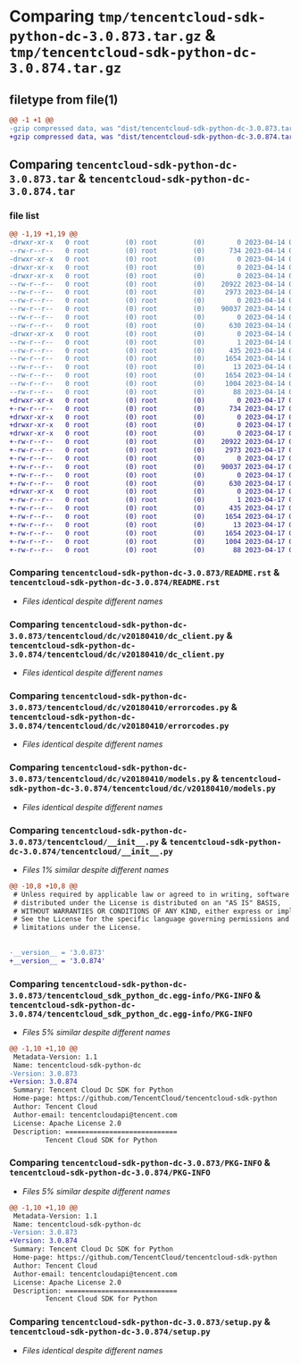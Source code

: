 # Comparing `tmp/tencentcloud-sdk-python-dc-3.0.873.tar.gz` & `tmp/tencentcloud-sdk-python-dc-3.0.874.tar.gz`

## filetype from file(1)

```diff
@@ -1 +1 @@
-gzip compressed data, was "dist/tencentcloud-sdk-python-dc-3.0.873.tar", last modified: Fri Apr 14 00:35:10 2023, max compression
+gzip compressed data, was "dist/tencentcloud-sdk-python-dc-3.0.874.tar", last modified: Mon Apr 17 00:27:53 2023, max compression
```

## Comparing `tencentcloud-sdk-python-dc-3.0.873.tar` & `tencentcloud-sdk-python-dc-3.0.874.tar`

### file list

```diff
@@ -1,19 +1,19 @@
-drwxr-xr-x   0 root         (0) root         (0)        0 2023-04-14 00:35:10.000000 tencentcloud-sdk-python-dc-3.0.873/
--rw-r--r--   0 root         (0) root         (0)      734 2023-04-14 00:35:09.000000 tencentcloud-sdk-python-dc-3.0.873/README.rst
-drwxr-xr-x   0 root         (0) root         (0)        0 2023-04-14 00:35:10.000000 tencentcloud-sdk-python-dc-3.0.873/tencentcloud/
-drwxr-xr-x   0 root         (0) root         (0)        0 2023-04-14 00:35:10.000000 tencentcloud-sdk-python-dc-3.0.873/tencentcloud/dc/
-drwxr-xr-x   0 root         (0) root         (0)        0 2023-04-14 00:35:10.000000 tencentcloud-sdk-python-dc-3.0.873/tencentcloud/dc/v20180410/
--rw-r--r--   0 root         (0) root         (0)    20922 2023-04-14 00:35:09.000000 tencentcloud-sdk-python-dc-3.0.873/tencentcloud/dc/v20180410/dc_client.py
--rw-r--r--   0 root         (0) root         (0)     2973 2023-04-14 00:35:09.000000 tencentcloud-sdk-python-dc-3.0.873/tencentcloud/dc/v20180410/errorcodes.py
--rw-r--r--   0 root         (0) root         (0)        0 2023-04-14 00:35:09.000000 tencentcloud-sdk-python-dc-3.0.873/tencentcloud/dc/v20180410/__init__.py
--rw-r--r--   0 root         (0) root         (0)    90037 2023-04-14 00:35:09.000000 tencentcloud-sdk-python-dc-3.0.873/tencentcloud/dc/v20180410/models.py
--rw-r--r--   0 root         (0) root         (0)        0 2023-04-14 00:35:09.000000 tencentcloud-sdk-python-dc-3.0.873/tencentcloud/dc/__init__.py
--rw-r--r--   0 root         (0) root         (0)      630 2023-04-14 00:35:09.000000 tencentcloud-sdk-python-dc-3.0.873/tencentcloud/__init__.py
-drwxr-xr-x   0 root         (0) root         (0)        0 2023-04-14 00:35:10.000000 tencentcloud-sdk-python-dc-3.0.873/tencentcloud_sdk_python_dc.egg-info/
--rw-r--r--   0 root         (0) root         (0)        1 2023-04-14 00:35:10.000000 tencentcloud-sdk-python-dc-3.0.873/tencentcloud_sdk_python_dc.egg-info/dependency_links.txt
--rw-r--r--   0 root         (0) root         (0)      435 2023-04-14 00:35:10.000000 tencentcloud-sdk-python-dc-3.0.873/tencentcloud_sdk_python_dc.egg-info/SOURCES.txt
--rw-r--r--   0 root         (0) root         (0)     1654 2023-04-14 00:35:10.000000 tencentcloud-sdk-python-dc-3.0.873/tencentcloud_sdk_python_dc.egg-info/PKG-INFO
--rw-r--r--   0 root         (0) root         (0)       13 2023-04-14 00:35:10.000000 tencentcloud-sdk-python-dc-3.0.873/tencentcloud_sdk_python_dc.egg-info/top_level.txt
--rw-r--r--   0 root         (0) root         (0)     1654 2023-04-14 00:35:10.000000 tencentcloud-sdk-python-dc-3.0.873/PKG-INFO
--rw-r--r--   0 root         (0) root         (0)     1004 2023-04-14 00:35:09.000000 tencentcloud-sdk-python-dc-3.0.873/setup.py
--rw-r--r--   0 root         (0) root         (0)       88 2023-04-14 00:35:10.000000 tencentcloud-sdk-python-dc-3.0.873/setup.cfg
+drwxr-xr-x   0 root         (0) root         (0)        0 2023-04-17 00:27:53.000000 tencentcloud-sdk-python-dc-3.0.874/
+-rw-r--r--   0 root         (0) root         (0)      734 2023-04-17 00:27:53.000000 tencentcloud-sdk-python-dc-3.0.874/README.rst
+drwxr-xr-x   0 root         (0) root         (0)        0 2023-04-17 00:27:53.000000 tencentcloud-sdk-python-dc-3.0.874/tencentcloud/
+drwxr-xr-x   0 root         (0) root         (0)        0 2023-04-17 00:27:53.000000 tencentcloud-sdk-python-dc-3.0.874/tencentcloud/dc/
+drwxr-xr-x   0 root         (0) root         (0)        0 2023-04-17 00:27:53.000000 tencentcloud-sdk-python-dc-3.0.874/tencentcloud/dc/v20180410/
+-rw-r--r--   0 root         (0) root         (0)    20922 2023-04-17 00:27:53.000000 tencentcloud-sdk-python-dc-3.0.874/tencentcloud/dc/v20180410/dc_client.py
+-rw-r--r--   0 root         (0) root         (0)     2973 2023-04-17 00:27:53.000000 tencentcloud-sdk-python-dc-3.0.874/tencentcloud/dc/v20180410/errorcodes.py
+-rw-r--r--   0 root         (0) root         (0)        0 2023-04-17 00:27:53.000000 tencentcloud-sdk-python-dc-3.0.874/tencentcloud/dc/v20180410/__init__.py
+-rw-r--r--   0 root         (0) root         (0)    90037 2023-04-17 00:27:53.000000 tencentcloud-sdk-python-dc-3.0.874/tencentcloud/dc/v20180410/models.py
+-rw-r--r--   0 root         (0) root         (0)        0 2023-04-17 00:27:53.000000 tencentcloud-sdk-python-dc-3.0.874/tencentcloud/dc/__init__.py
+-rw-r--r--   0 root         (0) root         (0)      630 2023-04-17 00:27:53.000000 tencentcloud-sdk-python-dc-3.0.874/tencentcloud/__init__.py
+drwxr-xr-x   0 root         (0) root         (0)        0 2023-04-17 00:27:53.000000 tencentcloud-sdk-python-dc-3.0.874/tencentcloud_sdk_python_dc.egg-info/
+-rw-r--r--   0 root         (0) root         (0)        1 2023-04-17 00:27:53.000000 tencentcloud-sdk-python-dc-3.0.874/tencentcloud_sdk_python_dc.egg-info/dependency_links.txt
+-rw-r--r--   0 root         (0) root         (0)      435 2023-04-17 00:27:53.000000 tencentcloud-sdk-python-dc-3.0.874/tencentcloud_sdk_python_dc.egg-info/SOURCES.txt
+-rw-r--r--   0 root         (0) root         (0)     1654 2023-04-17 00:27:53.000000 tencentcloud-sdk-python-dc-3.0.874/tencentcloud_sdk_python_dc.egg-info/PKG-INFO
+-rw-r--r--   0 root         (0) root         (0)       13 2023-04-17 00:27:53.000000 tencentcloud-sdk-python-dc-3.0.874/tencentcloud_sdk_python_dc.egg-info/top_level.txt
+-rw-r--r--   0 root         (0) root         (0)     1654 2023-04-17 00:27:53.000000 tencentcloud-sdk-python-dc-3.0.874/PKG-INFO
+-rw-r--r--   0 root         (0) root         (0)     1004 2023-04-17 00:27:53.000000 tencentcloud-sdk-python-dc-3.0.874/setup.py
+-rw-r--r--   0 root         (0) root         (0)       88 2023-04-17 00:27:53.000000 tencentcloud-sdk-python-dc-3.0.874/setup.cfg
```

### Comparing `tencentcloud-sdk-python-dc-3.0.873/README.rst` & `tencentcloud-sdk-python-dc-3.0.874/README.rst`

 * *Files identical despite different names*

### Comparing `tencentcloud-sdk-python-dc-3.0.873/tencentcloud/dc/v20180410/dc_client.py` & `tencentcloud-sdk-python-dc-3.0.874/tencentcloud/dc/v20180410/dc_client.py`

 * *Files identical despite different names*

### Comparing `tencentcloud-sdk-python-dc-3.0.873/tencentcloud/dc/v20180410/errorcodes.py` & `tencentcloud-sdk-python-dc-3.0.874/tencentcloud/dc/v20180410/errorcodes.py`

 * *Files identical despite different names*

### Comparing `tencentcloud-sdk-python-dc-3.0.873/tencentcloud/dc/v20180410/models.py` & `tencentcloud-sdk-python-dc-3.0.874/tencentcloud/dc/v20180410/models.py`

 * *Files identical despite different names*

### Comparing `tencentcloud-sdk-python-dc-3.0.873/tencentcloud/__init__.py` & `tencentcloud-sdk-python-dc-3.0.874/tencentcloud/__init__.py`

 * *Files 1% similar despite different names*

```diff
@@ -10,8 +10,8 @@
 # Unless required by applicable law or agreed to in writing, software
 # distributed under the License is distributed on an "AS IS" BASIS,
 # WITHOUT WARRANTIES OR CONDITIONS OF ANY KIND, either express or implied.
 # See the License for the specific language governing permissions and
 # limitations under the License.
 
 
-__version__ = '3.0.873'
+__version__ = '3.0.874'
```

### Comparing `tencentcloud-sdk-python-dc-3.0.873/tencentcloud_sdk_python_dc.egg-info/PKG-INFO` & `tencentcloud-sdk-python-dc-3.0.874/tencentcloud_sdk_python_dc.egg-info/PKG-INFO`

 * *Files 5% similar despite different names*

```diff
@@ -1,10 +1,10 @@
 Metadata-Version: 1.1
 Name: tencentcloud-sdk-python-dc
-Version: 3.0.873
+Version: 3.0.874
 Summary: Tencent Cloud Dc SDK for Python
 Home-page: https://github.com/TencentCloud/tencentcloud-sdk-python
 Author: Tencent Cloud
 Author-email: tencentcloudapi@tencent.com
 License: Apache License 2.0
 Description: ============================
         Tencent Cloud SDK for Python
```

### Comparing `tencentcloud-sdk-python-dc-3.0.873/PKG-INFO` & `tencentcloud-sdk-python-dc-3.0.874/PKG-INFO`

 * *Files 5% similar despite different names*

```diff
@@ -1,10 +1,10 @@
 Metadata-Version: 1.1
 Name: tencentcloud-sdk-python-dc
-Version: 3.0.873
+Version: 3.0.874
 Summary: Tencent Cloud Dc SDK for Python
 Home-page: https://github.com/TencentCloud/tencentcloud-sdk-python
 Author: Tencent Cloud
 Author-email: tencentcloudapi@tencent.com
 License: Apache License 2.0
 Description: ============================
         Tencent Cloud SDK for Python
```

### Comparing `tencentcloud-sdk-python-dc-3.0.873/setup.py` & `tencentcloud-sdk-python-dc-3.0.874/setup.py`

 * *Files identical despite different names*

